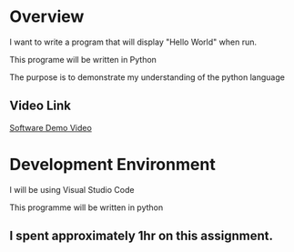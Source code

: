 # Overview

I want to write a program that will display "Hello World" when run.

This programe will be written in Python

The purpose is to demonstrate my understanding of the python language

## Video Link

[Software Demo Video](https://youtu.be/qxPG3VxDAGk)

# Development Environment

I will be using Visual Studio Code

This programme will be written in python

## I spent approximately 1hr on this assignment.

<!-- # Useful Websites

{Make a list of websites that you found helpful in this project}
* [Web Site Name](http://url.link.goes.here)
* [Web Site Name](http://url.link.goes.here) -->